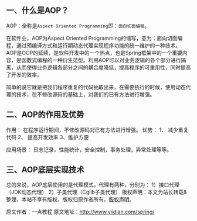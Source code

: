 


## **一、什么是AOP？**

AOP：全称是`Aspect Oriented Programming`即：`面向切面编程`。

在软件业，AOP为Aspect Oriented Programming的缩写，意为：面向切面编程，通过预编译方式和运行期动态代理实现程序功能的统一维护的一种技术。AOP是OOP的延续，是软件开发中的一个热点，也是Spring框架中的一个重要内容，是函数式编程的一种衍生范型。利用AOP可以对业务逻辑的各个部分进行隔离，从而使得业务逻辑各部分之间的耦合度降低，提高程序的可重用性，同时提高了开发的效率。

简单的说它就是把我们程序重复的代码抽取出来，在需要执行的时候，使用动态代理的技术，在不修改源码的基础上，对我们的已有方法进行增强。

## **二、AOP的作用及优势**

作用：
在程序运行期间，不修改源码对已有方法进行增强。
优势：
1、 减少重复代码 2、 提高开发效率 3、维护方便

应用场景：
日志记录，性能统计，安全控制，事务处理，异常处理等等。

## **三、AOP底层实现技术**

总的来说，AOP底层使用的是代理模式，代理有两种，分别为：
1）接口代理（JDK动态代理）
2）子类代理（Cglib子类代理）
版权声明：本文为站长转载&整理，本站不享有版权，版权归原作者所有，[版权声明](https://gitee.com/hezhiyuan007/java-notes/raw/master/disclaimer.md)。




原文作者：一点教程 原文地址：http://www.yiidian.com/spring/
